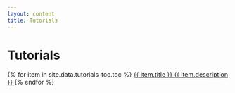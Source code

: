 ```yaml
---
layout: content
title: Tutorials
---
```


# Tutorials

{% for item in site.data.tutorials_toc.toc %}
<a class="big-button" href="{{ site.baseurl }}{{ item.url }}">
  <span class="big-button__title">{{ item.title }}</span>
  <span class="big-button__description">{{ item.description }}</span>
</a>
{% endfor %}

